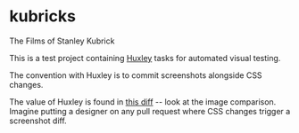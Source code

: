 kubricks
========

The Films of Stanley Kubrick

This is a test project containing [Huxley](https://github.com/facebook/huxley) tasks for automated visual testing.

The convention with Huxley is to commit screenshots alongside CSS changes.

The value of Huxley is found in [this diff](https://github.com/moubry/kubricks/commit/c28d90c60ce7f1490168c627fa3afd99820f368f) -- look at the image comparison. Imagine putting a designer on any pull request where CSS changes trigger a screenshot diff.
